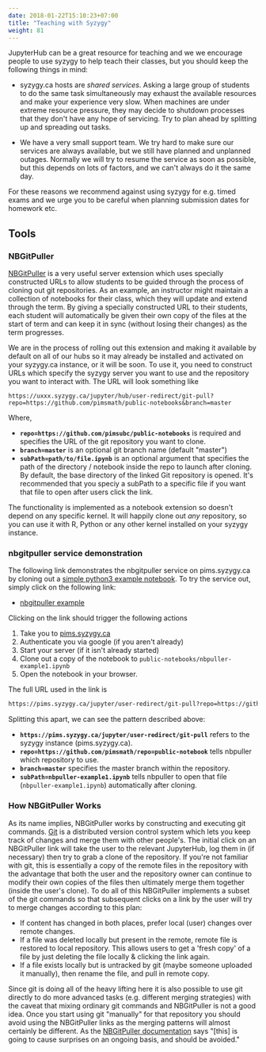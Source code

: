 ```yaml
---
date: 2018-01-22T15:10:23+07:00
title: "Teaching with Syzygy"
weight: 81
---
```


JupyterHub can be a great resource for teaching and we we encourage people to
use syzygy to help teach their classes, but you should keep the following
things in mind:

  * syzygy.ca hosts are *shared services*. Asking a large group of students to
    do the same task simultaneously may exhaust the available resources and make
    your experience very slow. When machines are under extreme resource
    pressure, they may decide to shutdown processes that they don't have any
    hope of servicing. Try to plan ahead by splitting up and spreading out
    tasks.

  * We have a very small support team. We try hard to make sure our services are
    always available, but we still have planned and unplanned outages. Normally
    we will try to resume the service as soon as possible, but this depends on
    lots of factors, and we can't always do it the same day.

For these reasons we recommend against using syzygy for e.g. timed exams and we
urge you to be careful when planning submission dates for homework etc.

## Tools

### NBGitPuller
[NBGitPuller](https://github.com/data-8/nbgitpuller) is a very useful server
extension which uses specially constructed URLs to allow students to be guided
through the process of cloning out git repositories. As an example, an
instructor might maintain a collection of notebooks for their class, which they
will update and extend through the term. By giving a specially constructed URL
to their students, each student will automatically be given their own copy of
the files at the start of term and can keep it in sync (without losing their
changes) as the term progresses.


We are in the process of rolling out this extension and making it available by
default on all of our hubs so it may already be installed and activated on your
syzygy.ca instance, or it will be soon. To use it, you need to construct URLs
which specify the syzygy server you want to use and the repository you want to
interact with. The URL will look something like 
```http
https://uxxx.syzygy.ca/jupyter/hub/user-redirect/git-pull?repo=https://github.com/pimsmath/public-notebooks&branch=master
```

Where,

  * **`repo=https://github.com/pimsubc/public-notebooks`** is required and
    specifies the URL of the git repository you want to clone.
  * **`branch=master`** is an optional git branch name (default "master")
  * **`subPath=path/to/file.ipynb`** is an optional argument that specifies the path of the directory / notebook inside the repo to launch after cloning. By default, the base directory of the linked Git repository is opened. It's recommended that you speciy a subPath to a specific file if you want that file to open after users click the link.

The functionality is implemented as a notebook extension so doesn't depend on
any specific kernel. It will happily clone out *any* repository, so you can use
it with R, Python or any other kernel installed on your syzygy instance.

### nbgitpuller service demonstration

The following link demonstrates the nbgitpuller service on pims.syzygy.ca by
cloning out a [simple python3 example notebook](https://github.com/pimsmath/public-notebooks/blob/master/nbpuller-example1.ipynb).
To try the service out, simply click on the following link:

  * <a href="https://pims.syzygy.ca/jupyter/user-redirect/git-pull?repo=https://github.com/pimsmath/public-notebooks&branch=master&subPath=nbpuller-example1.ipynb" target="_blank">nbgitpuller example</a>

Clicking on the link should trigger the following actions

  1. Take you to [pims.syzygy.ca](https://pims.syzygy.ca)
  2. Authenticate you via google (if you aren't already)
  3. Start your server (if it isn't already started)
  4. Clone out a copy of the notebook to
     `public-notebooks/nbpuller-example1.ipynb`
  5. Open the notebook in your browser.

The full URL used in the link is
```html
https://pims.syzygy.ca/jupyter/user-redirect/git-pull?repo=https://github.com/pimsmath/public-notebooks&branch=master&subPath=nbpuller-example1.ipynb
```

Splitting this apart, we can see the pattern described above:

  * **`https://pims.syzygy.ca/jupyter/user-redirect/git-pull`** refers to the
    syzygy instance (pims.syzygy.ca).
  * **`repo=https://github.com/pimsmath/repo=public-notebook`** tells nbpuller which
    repository to use.
  * **`branch=master`** specifies the master branch within the repository.
  * **`subPath=nbpuller-example1.ipynb`** tells nbpuller to open that file (`nbpuller-example1.ipynb`) automatically after cloning.


### How NBGitPuller Works

As its name implies, NBGitPuller works by constructing and executing git
commands. [Git](https://git-scm.com) is a distributed version control system
which lets you keep track of changes and merge them with other people's.  The
initial click on an NBGitPuller link will take the user to the relevant
JupyterHub, log them in (if necessary) then try to grab a clone of the
repository. If you're not familiar with git, this is essentially a copy of the
remote files in the repository with the advantage that both the user and the
repository owner can continue to modify their own copies of the files
then ultimately merge them together (inside the user's clone). To do all of this
NBGitPuller implements a subset of the git commands so that subsequent clicks on
a link by the user will try to merge changes according to this plan:


  * If content has changed in both places, prefer local (user) changes over remote
changes.
  * If a file was deleted locally but present in the remote, remote file is
restored to local repository. This allows users to get a 'fresh copy' of a file
by just deleting the file locally & clicking the link again.
  * If a file exists locally but is untracked by git (maybe someone uploaded it
manually), then rename the file, and pull in remote copy.

Since git is doing all of the heavy lifting here it is also possible to use git
directly to do more advanced tasks (e.g. different merging strategies) with the
caveat that mixing ordinary git commands and NBGitPuller is not a good idea.
Once you start using git "manually" for that repository you should avoid using
the NBGitPuller links as the merging patterns will almost certainly be
different. As the [NBGitPuller
documentation](https://github.com/data-8/nbgitpuller) says "[this] is going to
cause surprises on an ongoing basis, and should be avoided."
